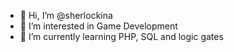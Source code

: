- 👋 Hi, I’m @sherlockina
- 👀 I’m interested in Game Development
- 🌱 I’m currently learning PHP, SQL and logic gates

<!---
sherlockina/sherlockina is a ✨ special ✨ repository because its `README.md` (this file) appears on your GitHub profile.
You can click the Preview link to take a look at your changes.
--->
